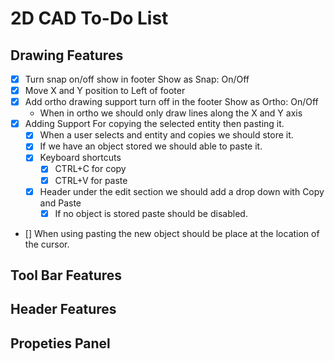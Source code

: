 # 2D CAD To-Do List

## Drawing Features

- [X] Turn snap on/off show in footer Show as Snap: On/Off
- [X] Move X and Y position to Left of footer
- [X] Add ortho drawing support turn off in the footer Show as Ortho: On/Off
  - When in ortho we should only draw lines along the X and Y axis
- [X] Adding Support For copying the selected entity then pasting it.
  - [X] When a user selects and entity and copies we should store it.
  - [X] If we have an object stored we should able to paste it.
  - [X] Keyboard shortcuts
    - [X] CTRL+C for copy
    - [X] CTRL+V for paste
  - [X] Header under the edit section we should add a drop down with Copy and Paste
    - [X] If no object is stored paste should be disabled.
- [] When using pasting the new object should be place at the location of the cursor.

## Tool Bar Features

## Header Features

## Propeties Panel
